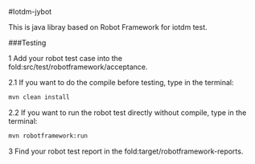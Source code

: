 #Iotdm-jybot

This is java libray based on Robot Framework for iotdm test.


###Testing

1 Add your robot test case into the fold:src/test/robotframework/acceptance.

2.1 If you want to do the compile before testing, type in the terminal:
```bash
mvn clean install
```

2.2 If you want to run the robot test directly without compile, type in the terminal:
```bash
mvn robotframework:run
```

3 Find your robot test report in the fold:target/robotframework-reports.


